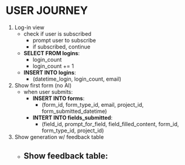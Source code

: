 # USER JOURNEY

1. Log-in view
    - check if user is subscribed
        - prompt user to subscribe
        - if subscribed, continue
    - **SELECT FROM logins**:
        - login_count
        - login_count += 1
    - **INSERT INTO logins**:
        - (datetime_login, login_count, email)
2. Show first form (no AI)
    - when user submits:
        - **INSERT INTO forms**:
            - (form_id, form_type_id, email, project_id, form_submitted_datetime)
        - **INTERT INTO fields_submitted**:
            - (field_id, prompt_for_field, field_filled_content, form_id, form_type_id, project_id)
3. Show generation w/ feedback table
    - Show feedback table:
        - 